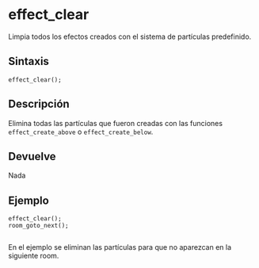 # effect_clear

Limpia todos los efectos creados con el sistema de partículas predefinido.

## Sintaxis

  
```gml  
effect_clear();  
```  

## Descripción

Elimina todas las partículas que fueron creadas con las funciones `effect_create_above` o `effect_create_below`.

## Devuelve

Nada

## Ejemplo

  
```gml  
effect_clear();  
room_goto_next();  
          
```  
En el ejemplo se eliminan las partículas para que no aparezcan en la siguiente room.